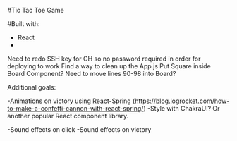 #Tic Tac Toe Game

#Built with:
 - React
 - 

Need to redo SSH key for GH so no password required in order for deploying to work
Find a way to clean up the App.js 
Put Square inside Board Component?  Need to move lines 90-98 into Board?


Additional goals:

-Animations on victory using React-Spring (https://blog.logrocket.com/how-to-make-a-confetti-cannon-with-react-spring/)
-Style with ChakraUI?  Or another popular React component library.  

-Sound effects on click
-Sound effects on victory